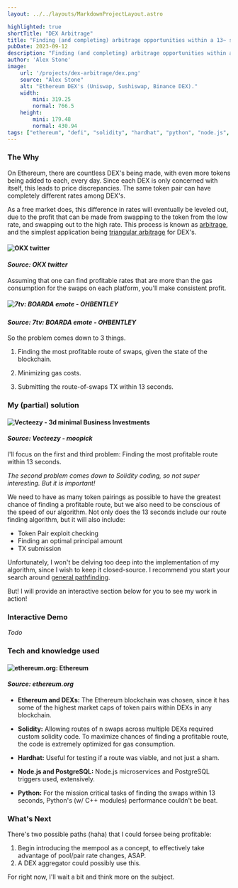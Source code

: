 ```yaml
---
layout: ../../layouts/MarkdownProjectLayout.astro

highlighted: true
shortTitle: "DEX Arbitrage"
title: "Finding (and completing) arbitrage opportunities within a 13~ sec time."
pubDate: 2023-09-12
description: "Finding (and completing) arbitrage opportunities within a 13~ sec time."
author: 'Alex Stone'
image:
    url: '/projects/dex-arbitrage/dex.png'
    source: "Alex Stone"
    alt: "Ethereum DEX's (Uniswap, Sushiswap, Binance DEX)."
    width:
        mini: 319.25
        normal: 766.5
    height:
        mini: 179.48
        normal: 430.94
tags: ["ethereum", "defi", "solidity", "hardhat", "python", "node.js", "microservices", "postgresql"]
---
```


### The Why

On Ethereum, there are countless DEX's being made, with even more tokens being added to each, every day. Since each DEX is only concerned with itself, this leads to price discrepancies. The same token pair can have completely different rates among DEX's. 

As a free market does, this difference in rates will eventually be leveled out, due to the profit that can be made from swapping to the token from the low rate, and swapping out to the high rate. This process is known as [arbitrage](https://en.wikipedia.org/wiki/Arbitrage), and the simplest application being [triangular arbitrage](https://en.wikipedia.org/wiki/Triangular_arbitrage) for DEX's.


#### ![OKX twitter](/projects/dex-arbitrage/arbitrage.PNG)

#### *Source: OKX twitter*

Assuming that one can find profitable rates that are more than the gas consumption for the swaps on each platform, you'll make consistent profit.

##### ![7tv: BOARDA emote - OHBENTLEY](/projects/dex-arbitrage/boarda.webp)

#### *Source: 7tv: BOARDA emote - OHBENTLEY*

So the problem comes down to 3 things.

1. Finding the most profitable route of swaps, given the state of the blockchain.

2. Minimizing gas costs.

3. Submitting the route-of-swaps TX within 13 seconds.









### My (partial) solution

#### ![Vecteezy - 3d minimal Business Investments](/projects/dex-arbitrage/stopwatch.png)

#### *Source: Vecteezy - moopick*

I'll focus on the first and third problem: Finding the most profitable route within 13 seconds.

*The second problem comes down to Solidity coding, so not super interesting. But it is important!*

We need to have as many token pairings as possible to have the greatest chance of finding a profitable route, but we also need to be conscious of the speed of our algorithm. Not only does the 13 seconds include our route finding algorithm, but it will also include:

- Token Pair exploit checking
- Finding an optimal principal amount
- TX submission

Unfortunately, I won't be delving too deep into the implementation of my algorithm, since I wish to keep it closed-source. I recommend you start your search around [general pathfinding](https://en.wikipedia.org/wiki/Pathfinding).

But! I will provide an interactive section below for you to see my work in action!


### Interactive Demo

*Todo*


### Tech and knowledge used

#### ![ethereum.org: Ethereum](/projects/derzans-cryptowager/ethereum-logo-portrait-purple.svg)

#### *Source: ethereum.org*


- **Ethereum and DEXs:** The Ethereum blockchain was chosen, since it has some of the highest market caps of token pairs within DEXs in any blockchain.

- **Solidity:** Allowing routes of n swaps across multiple DEXs required custom solidity code. To maximize chances of finding a profitable route, the code is extremely optimized for gas consumption.

- **Hardhat:** Useful for testing if a route was viable, and not just a sham.

- **Node.js and PostgreSQL:** Node.js microservices and PostgreSQL triggers used, extensively.

- **Python:** For the mission critical tasks of finding the swaps within 13 seconds, Python's (w/ C++ modules) performance couldn't be beat.










### What's Next

There's two possible paths (haha) that I could forsee being profitable:

1. Begin introducing the mempool as a concept, to effectively take advantage of pool/pair rate changes, ASAP.
2. A DEX aggregator could possibly use this.

For right now, I'll wait a bit and think more on the subject.